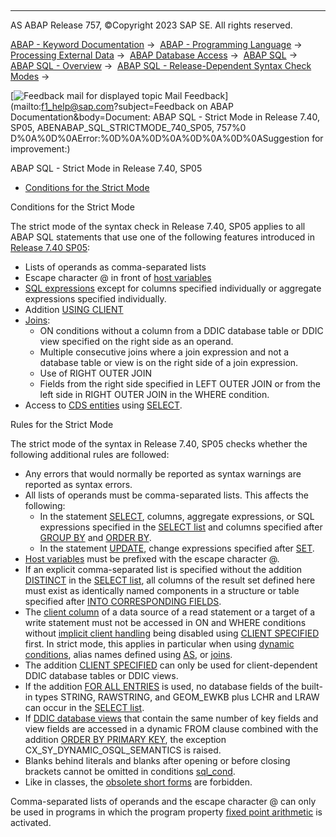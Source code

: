   

* * *

AS ABAP Release 757, ©Copyright 2023 SAP SE. All rights reserved.

[ABAP - Keyword Documentation](javascript:call_link\('abenabap.htm'\)) →  [ABAP - Programming Language](javascript:call_link\('abenabap_reference.htm'\)) →  [Processing External Data](javascript:call_link\('abenabap_language_external_data.htm'\)) →  [ABAP Database Access](javascript:call_link\('abendb_access.htm'\)) →  [ABAP SQL](javascript:call_link\('abenabap_sql.htm'\)) →  [ABAP SQL - Overview](javascript:call_link\('abenabap_sql_oview.htm'\)) →  [ABAP SQL - Release-Dependent Syntax Check Modes](javascript:call_link\('abenabap_sql_strict_modes.htm'\)) → 

 [![](Mail.gif?object=Mail.gif&sap-language=EN "Feedback mail for displayed topic") Mail Feedback](mailto:f1_help@sap.com?subject=Feedback on ABAP Documentation&body=Document: ABAP SQL - Strict Mode in Release 7.40, SP05, ABENABAP_SQL_STRICTMODE_740_SP05, 757%0
D%0A%0D%0AError:%0D%0A%0D%0A%0D%0A%0D%0ASuggestion for improvement:)

ABAP SQL - Strict Mode in Release 7.40, SP05

-   [Conditions for the Strict Mode](#abenabap-sql-strictmode-740-sp05-1-------rules-for-the-strict-mode---@ITOC@@ABENABAP_SQL_STRICTMODE_740_SP05_2)

Conditions for the Strict Mode   

The strict mode of the syntax check in Release 7.40, SP05 applies to all ABAP SQL statements that use one of the following features introduced in [Release 7.40 SP05](javascript:call_link\('abennews-740_sp05-abap_sql.htm'\)):

-   Lists of operands as comma-separated lists
-   Escape character @ in front of [host variables](javascript:call_link\('abenabap_sql_host_variables.htm'\))
-   [SQL expressions](javascript:call_link\('abapsql_expr.htm'\)) except for columns specified individually or aggregate expressions specified individually.
-   Addition [USING CLIENT](javascript:call_link\('abapselect_client.htm'\))
-   [Joins](javascript:call_link\('abapselect_join.htm'\)):
    -   ON conditions without a column from a DDIC database table or DDIC view specified on the right side as an operand.
    -   Multiple consecutive joins where a join expression and not a database table or view is on the right side of a join expression.
    -   Use of RIGHT OUTER JOIN
    -   Fields from the right side specified in LEFT OUTER JOIN or from the left side in RIGHT OUTER JOIN in the WHERE condition.
-   Access to [CDS entities](javascript:call_link\('abencds_entity_glosry.htm'\) "Glossary Entry") using [SELECT](javascript:call_link\('abapselect.htm'\)).

Rules for the Strict Mode   

The strict mode of the syntax in Release 7.40, SP05 checks whether the following additional rules are followed:

-   Any errors that would normally be reported as syntax warnings are reported as syntax errors.
-   All lists of operands must be comma-separated lists. This affects the following:
    -   In the statement [SELECT](javascript:call_link\('abapselect.htm'\)), columns, aggregate expressions, or SQL expressions specified in the [SELECT list](javascript:call_link\('abapselect_list.htm'\)) and columns specified after [GROUP BY](javascript:call_link\('abapgroupby_clause.htm'\)) and [ORDER BY](javascript:call_link\('abaporderby_clause.htm'\)).
    -   In the statement [UPDATE](javascript:call_link\('abapupdate.htm'\)), change expressions specified after [SET](javascript:call_link\('abapupdate_source.htm'\)).
-   [Host variables](javascript:call_link\('abenabap_sql_host_variables.htm'\)) must be prefixed with the escape character @.
-   If an explicit comma-separated list is specified without the addition [DISTINCT](javascript:call_link\('abapselect_clause.htm'\)) in the [SELECT list](javascript:call_link\('abapselect_list.htm'\)), all columns of the result set defined here must exist as identically named components in a structure or table specified after [INTO CORRESPONDING FIELDS](javascript:call_link\('abapinto_clause.htm'\)).
-   The [client column](javascript:call_link\('abenclient_column_glosry.htm'\) "Glossary Entry") of a data source of a read statement or a target of a write statement must not be accessed in ON and WHERE conditions without [implicit client handling](javascript:call_link\('abenabap_sql_client_handling.htm'\)) being disabled using [CLIENT SPECIFIED](javascript:call_link\('abapselect_client_obsolete.htm'\)) first. In strict mode, this applies in particular when using [dynamic](javascript:call_link\('abenwhere_logexp_dynamic.htm'\)) [conditions](javascript:call_link\('abenasql_cond.htm'\)), alias names defined using [AS](javascript:call_link\('abapfrom_clause.htm'\)), or [joins](javascript:call_link\('abapfrom_clause.htm'\)).
-   The addition [CLIENT SPECIFIED](javascript:call_link\('abapselect_client.htm'\)) can only be used for client-dependent DDIC database tables or DDIC views.
-   If the addition [FOR ALL ENTRIES](javascript:call_link\('abenwhere_all_entries.htm'\)) is used, no database fields of the built-in types STRING, RAWSTRING, and GEOM\_EWKB plus LCHR and LRAW can occur in the [SELECT list](javascript:call_link\('abapselect_list.htm'\)).
-   If [DDIC database views](javascript:call_link\('abendatabase_view_glosry.htm'\) "Glossary Entry") that contain the same number of key fields and view fields are accessed in a dynamic FROM clause combined with the addition [ORDER BY PRIMARY KEY](javascript:call_link\('abaporderby_clause.htm'\)), the exception CX\_SY\_DYNAMIC\_OSQL\_SEMANTICS is raised.
-   Blanks behind literals and blanks after opening or before closing brackets cannot be omitted in conditions [sql\_cond](javascript:call_link\('abenasql_cond.htm'\)).
-   Like in classes, the [obsolete short forms](javascript:call_link\('abenabap_sql_short_forms_obsolete.htm'\)) are forbidden.

Comma-separated lists of operands and the escape character @ can only be used in programs in which the program property [fixed point arithmetic](javascript:call_link\('abenfixed_point_arithmetic_glosry.htm'\) "Glossary Entry") is activated.